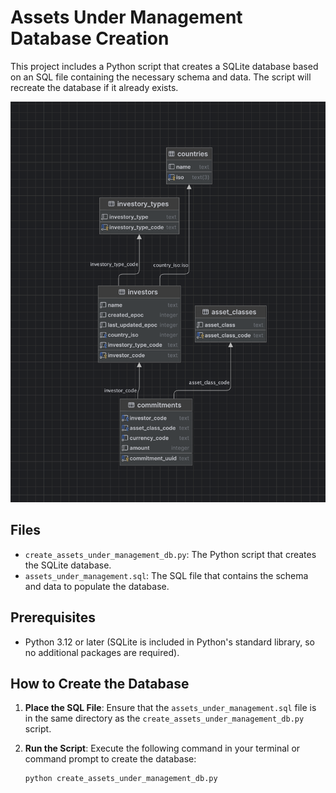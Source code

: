 # Assets Under Management Database Creation

This project includes a Python script that creates a SQLite database based on an SQL file containing the necessary schema and data. The script will recreate the database if it already exists.

![assets-under-management-schema.png](assets-under-management-schema.png)

## Files

- `create_assets_under_management_db.py`: The Python script that creates the SQLite database.
- `assets_under_management.sql`: The SQL file that contains the schema and data to populate the database.

## Prerequisites

- Python 3.12 or later (SQLite is included in Python's standard library, so no additional packages are required).

## How to Create the Database

1. **Place the SQL File**:
   Ensure that the `assets_under_management.sql` file is in the same directory as the `create_assets_under_management_db.py` script.

2. **Run the Script**:
   Execute the following command in your terminal or command prompt to create the database:

   ```bash
   python create_assets_under_management_db.py
